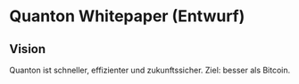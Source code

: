 # Quanton Whitepaper (Entwurf)

## Vision
Quanton ist schneller, effizienter und zukunftssicher. Ziel: besser als Bitcoin.